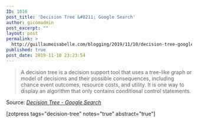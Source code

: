 ```yaml
---
ID: 1016
post_title: 'Decision Tree &#8211; Google Search'
author: gicomadmin
post_excerpt: ""
layout: post
permalink: >
  http://guillaumeisabelle.com/blogging/2019/11/10/decision-tree-google-search/
published: true
post_date: 2019-11-10 23:23:54
---
```

> A decision tree is a decision support tool that uses a tree-like graph or model of decisions and their possible consequences, including chance event outcomes, resource costs, and utility. It is one way to display an algorithm that only contains conditional control statements.

Source: *[Decision Tree - Google Search][1]*

<!-- wp:shortcode --> [zotpress tags="decision-tree" notes="true" abstract="true"] 

<!-- /wp:shortcode -->

 [1]: https://www.google.com/search?q=Decision+Tree&oq=Decision+Tree&aqs=chrome..69i57j69i60l2&sourceid=chrome&ie=UTF-8